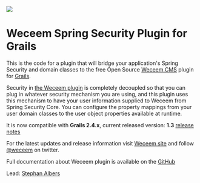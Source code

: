 ![](https://github.com/jCatalog/weceem-plugin/blob/master/web-app/_weceem/images/layout/weceem-logo.png)

# Weceem Spring Security Plugin for Grails

This is the code for a plugin that will bridge your application's Spring Security and domain classes
to the free Open Source [Weceem CMS](http://weceem.org) plugin for [Grails](http://grails.org).

Security in [the Weceem plugin](http://github.com/jCatalog/weceem-plugin) is completely decoupled so that you can plug
in whatever security mechanism you are using, and this plugin uses this mechanism to have your user information supplied
to Weceem from Spring Security Core. You can configure the property mappings from your user domain classes to the user
object properties available at runtime.

It is now compatible with **Grails 2.4.x**, current released version: **1.3** [release notes](http://jira.jcatalog.com/secure/IssueNavigator.jspa?reset=true&jqlQuery=project+%3D+WCM+AND+fixVersion+%3D+%221.2%22)

For the latest updates and release information visit [Weceem site](http://weceem.org) and follow [@weceem](https://twitter.com/weceem) on twitter.

Full documentation about Weceem plugin is available on the [GitHub](http://jcatalog.github.io/weceem-plugin)

Lead: [Stephan Albers](https://github.com/stephanalbers)
